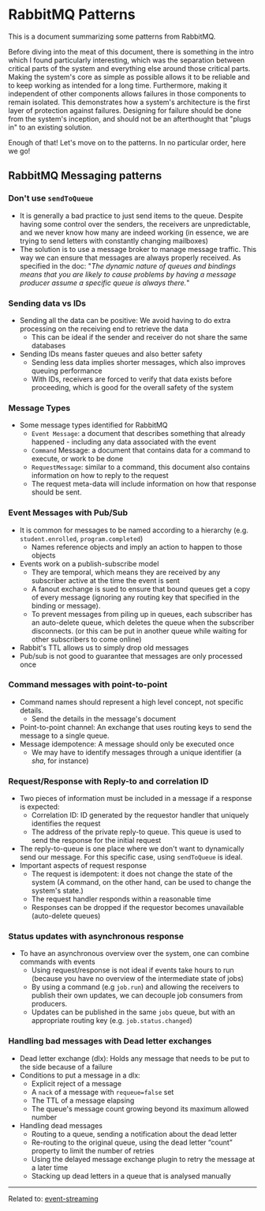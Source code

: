 # RabbitMQ Patterns


This is a document summarizing some patterns from RabbitMQ.

Before diving into the meat of this document, there is something in the intro which I found particularly interesting, which was the separation between critical parts of the system and everything else around those critical parts. Making the system's core as simple as possible allows it to be reliable and to keep working as intended for a long time. Furthermore, making it independent of other components allows failures in those components to remain isolated. This demonstrates how a system's architecture is the first layer of protection against failures. Designing for failure should be done from the system's inception, and should not be an afterthought that "plugs in" to an existing solution.

Enough of that! Let's move on to the patterns. In no particular order, here we go!

## RabbitMQ Messaging patterns


### Don't use `sendToQueue`
- It is generally a bad practice to just send items to the queue. Despite having some control over the senders, the receivers are unpredictable, and we never know how many are indeed working (in essence, we are trying to send letters with constantly changing mailboxes)
- The solution is to use a message broker to manage message traffic. This way we can ensure that messages are always properly received. As specified in the doc: "_The dynamic nature of queues and bindings means that you are likely to cause problems by having a message producer assume a specific queue is always there._"

### Sending data vs IDs
- Sending all the data can be positive: We avoid having to do extra processing on the receiving end to retrieve the data
	- This can be ideal if the sender and receiver do not share the same databases
- Sending IDs means faster queues and also better safety
	- Sending less data implies shorter messages, which also improves queuing performance
	- With IDs, receivers are forced to verify that data exists before proceeding, which is good for the overall safety of the system

### Message Types
- Some message types identified for RabbitMQ
	- `Event Message`: a document that describes something that already happened - including any data associated with the event
	- `Command` Message: a document that contains data for a command to execute, or work to be done
	- `RequestMessage`: similar to a command, this document also contains information on how to reply to the request
	- The request meta-data will include information on how that response should be sent.

### Event Messages with Pub/Sub
- It is common for messages to be named according to a hierarchy (e.g. `student.enrolled`, `program.completed`)
	- Names reference objects and imply an action to happen to those objects
- Events work on a publish-subscribe model
	- They are temporal, which means they are received by any subscriber active at the time the event is sent
	- A fanout exchange is sued to ensure that bound queues get a copy of every message (ignoring any routing key that specified in the binding or message).
	- To prevent messages from piling up in queues, each subscriber has an auto-delete queue, which deletes the queue when the subscriber disconnects. (or this can be put in another queue while waiting for other subscribers to come online)
- Rabbit's TTL allows us to simply drop old messages
- Pub/sub is not good to guarantee that messages are only processed once

### Command messages with point-to-point
- Command names should represent a high level concept, not specific details.
	- Send the details in the message's document
- Point-to-point channel: An exchange that uses routing keys to send the message to a single queue.
- Message idempotence: A message should only be executed once
	- We may have to identify messages through a unique identifier (a _sha_, for instance)

### Request/Response with Reply-to and correlation ID
- Two pieces of information must be included in a message if a response is expected:
	- Correlation ID: ID generated by the requestor handler that uniquely identifies the request
	- The address of the private reply-to queue. This queue is used to send the response for the initial request
- The reply-to-queue is one place where we don't want to dynamically send our message. For this specific case, using `sendToQueue` is ideal.
- Important aspects of request response
	- The request is idempotent: it does not change the state of the system (A command, on the other hand, can be used to change the system's state.)
	- The request handler responds within a reasonable time
	- Responses can be dropped if the requestor becomes unavailable (auto-delete queues)

### Status updates with asynchronous response
- To have an asynchronous overview over the system, one can combine commands with events
	- Using request/response is not ideal if events take hours to run (because you have no overview of the intermediate state of jobs)
	- By using a command (e.g `job.run`) and allowing the receivers to publish their own updates, we can decouple job consumers from producers.
	- Updates can be published in the same `jobs` queue, but with an appropriate routing key (e.g. `job.status.changed`)

### Handling bad messages with Dead letter exchanges
- Dead letter exchange (dlx): Holds any message that needs to be put to the side because of a failure
- Conditions to put a message in a dlx:
	- Explicit reject of a message
	- A `nack` of a message with `requeue=false` set
	- The TTL of a message elapsing
	- The queue's message count growing beyond its maximum allowed number
- Handling dead messages
	- Routing to a queue, sending a notification about the dead letter
	- Re-routing to the original queue, using the dead letter “count” property to limit the number of retries
	- Using the delayed message exchange plugin to retry the message at a later time
	- Stacking up dead letters in a queue that is analysed manually


<hr>

Related to: [event-streaming](event-streaming.md)